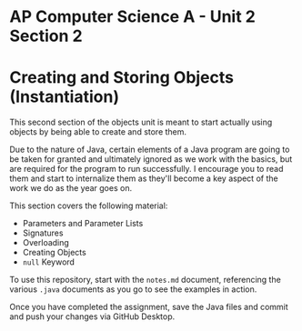 # AP Computer Science A - Unit 2 Section 2

# Creating and Storing Objects (Instantiation)

This second section of the objects unit is meant to start actually using objects by being able to create and store them.

Due to the nature of Java, certain elements of a Java program are going to be taken for granted and ultimately ignored as we work with the basics, but are required for the program to run successfully. I encourage you to read them and start to internalize them as they'll become a key aspect of the work we do as the year goes on.

This section covers the following material:

- Parameters and Parameter Lists
- Signatures
- Overloading
- Creating Objects
- `null` Keyword

To use this repository, start with the `notes.md` document, referencing the various `.java` documents as you go to see the examples in action.

Once you have completed the assignment, save the Java files and commit and push your changes via GitHub Desktop.
